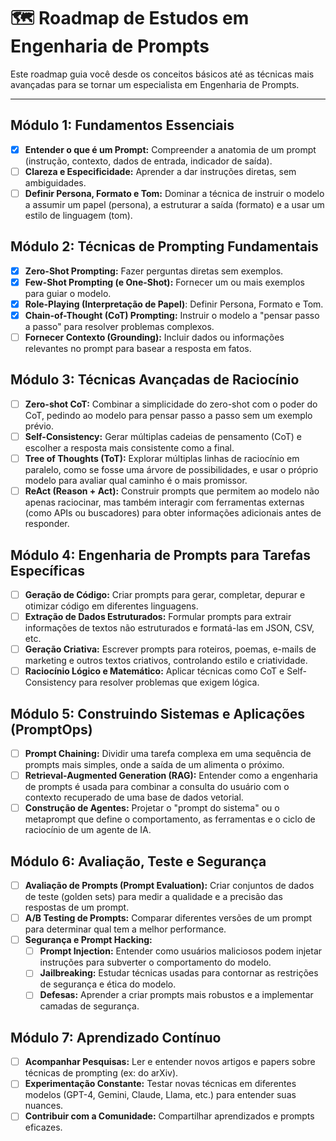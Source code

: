 # 🗺️ Roadmap de Estudos em Engenharia de Prompts

Este roadmap guia você desde os conceitos básicos até as técnicas mais avançadas para se tornar um especialista em Engenharia de Prompts.

---

## Módulo 1: Fundamentos Essenciais

- [X] **Entender o que é um Prompt:** Compreender a anatomia de um prompt (instrução, contexto, dados de entrada, indicador de saída).
- [ ] **Clareza e Especificidade:** Aprender a dar instruções diretas, sem ambiguidades.
- [ ] **Definir Persona, Formato e Tom:** Dominar a técnica de instruir o modelo a assumir um papel (persona), a estruturar a saída (formato) e a usar um estilo de linguagem (tom).

## Módulo 2: Técnicas de Prompting Fundamentais

- [X] **Zero-Shot Prompting:** Fazer perguntas diretas sem exemplos.
- [X] **Few-Shot Prompting (e One-Shot):** Fornecer um ou mais exemplos para guiar o modelo.
- [X] **Role-Playing (Interpretação de Papel)**: Definir Persona, Formato e Tom.
- [X] **Chain-of-Thought (CoT) Prompting:** Instruir o modelo a "pensar passo a passo" para resolver problemas complexos.
- [ ] **Fornecer Contexto (Grounding):** Incluir dados ou informações relevantes no prompt para basear a resposta em fatos.

## Módulo 3: Técnicas Avançadas de Raciocínio

- [ ] **Zero-shot CoT:** Combinar a simplicidade do zero-shot com o poder do CoT, pedindo ao modelo para pensar passo a passo sem um exemplo prévio.
- [ ] **Self-Consistency:** Gerar múltiplas cadeias de pensamento (CoT) e escolher a resposta mais consistente como a final.
- [ ] **Tree of Thoughts (ToT):** Explorar múltiplas linhas de raciocínio em paralelo, como se fosse uma árvore de possibilidades, e usar o próprio modelo para avaliar qual caminho é o mais promissor.
- [ ] **ReAct (Reason + Act):** Construir prompts que permitem ao modelo não apenas raciocinar, mas também interagir com ferramentas externas (como APIs ou buscadores) para obter informações adicionais antes de responder.

## Módulo 4: Engenharia de Prompts para Tarefas Específicas

- [ ] **Geração de Código:** Criar prompts para gerar, completar, depurar e otimizar código em diferentes linguagens.
- [ ] **Extração de Dados Estruturados:** Formular prompts para extrair informações de textos não estruturados e formatá-las em JSON, CSV, etc.
- [ ] **Geração Criativa:** Escrever prompts para roteiros, poemas, e-mails de marketing e outros textos criativos, controlando estilo e criatividade.
- [ ] **Raciocínio Lógico e Matemático:** Aplicar técnicas como CoT e Self-Consistency para resolver problemas que exigem lógica.

## Módulo 5: Construindo Sistemas e Aplicações (PromptOps)

- [ ] **Prompt Chaining:** Dividir uma tarefa complexa em uma sequência de prompts mais simples, onde a saída de um alimenta o próximo.
- [ ] **Retrieval-Augmented Generation (RAG):** Entender como a engenharia de prompts é usada para combinar a consulta do usuário com o contexto recuperado de uma base de dados vetorial.
- [ ] **Construção de Agentes:** Projetar o "prompt do sistema" ou o metaprompt que define o comportamento, as ferramentas e o ciclo de raciocínio de um agente de IA.

## Módulo 6: Avaliação, Teste e Segurança

- [ ] **Avaliação de Prompts (Prompt Evaluation):** Criar conjuntos de dados de teste (golden sets) para medir a qualidade e a precisão das respostas de um prompt.
- [ ] **A/B Testing de Prompts:** Comparar diferentes versões de um prompt para determinar qual tem a melhor performance.
- [ ] **Segurança e Prompt Hacking:**
  - [ ] **Prompt Injection:** Entender como usuários maliciosos podem injetar instruções para subverter o comportamento do modelo.
  - [ ] **Jailbreaking:** Estudar técnicas usadas para contornar as restrições de segurança e ética do modelo.
  - [ ] **Defesas:** Aprender a criar prompts mais robustos e a implementar camadas de segurança.

## Módulo 7: Aprendizado Contínuo

- [ ] **Acompanhar Pesquisas:** Ler e entender novos artigos e papers sobre técnicas de prompting (ex: do arXiv).
- [ ] **Experimentação Constante:** Testar novas técnicas em diferentes modelos (GPT-4, Gemini, Claude, Llama, etc.) para entender suas nuances.
- [ ] **Contribuir com a Comunidade:** Compartilhar aprendizados e prompts eficazes.